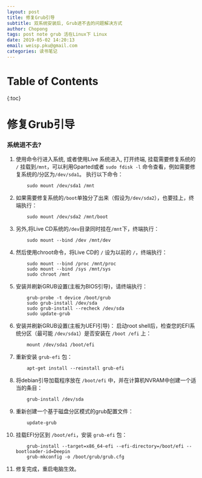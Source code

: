 ```yaml
---
layout: post
title: 修复Grub引导
subtitle: 双系统安装后, Grub进不去的问题解决方式
author: Chopong
tags: post note grub 活在Linux下 Linux
date: 2019-05-02 14:20:13
email: weisp.pku@gmail.com
categories: 读书笔记
---
```

# Table of Contents #

{:toc}
# 修复Grub引导 #

### 系统进不去? ###

1. 使用命令行进入系统, 或者使用Live 系统进入, 打开终端, 挂载需要修复系统的 `/` 挂载到`/mnt`，可以利用Gparted或者 `sudo fdisk -l` 命令查看，例如需要修复系统的/分区为`/dev/sda1`。 执行以下命令：

    ``` shell
        sudo mount /dev/sda1 /mnt
    ```
2. 如果需要修复系统的`/boot`单独分了出来（假设为`/dev/sda2`），也要挂上，终端执行：

    ``` shell
        sudo mount /dev/sda2 /mnt/boot
    ```
3. 另外,将Live CD系统的`/dev`目录同时挂在`/mnt`下，终端执行：

    ``` shell
        sudo mount --bind /dev /mnt/dev
    ```

4. 然后使用chroot命令，将Live CD的 `/` 设为以前的 `/`，终端执行：

    ``` shell
        sudo mount --bind /proc /mnt/proc
        sudo mount --bind /sys /mnt/sys
        sudo chroot /mnt
    ```

5. 安装并刷新GRUB设置(主板为BIOS引导)，请终端执行：

    ``` shell
        grub-probe -t device /boot/grub
        sudo grub-install /dev/sda
        sudo grub-install --recheck /dev/sda
        sudo update-grub
    ```

6. 安装并刷新GRUB设置(主板为UEFI引导)： 启动root shell后，检查您的EFI系统分区（最可能 `/dev/sda1`）是否安装在 `/boot /efi` 上：

    ``` shell
        mount /dev/sda1 /boot/efi
    ```

7. 重新安装 `grub-efi` 包：

    ``` shell
        apt-get install --reinstall grub-efi
    ```

8. 将debian引导加载程序放在 `/boot/efi` 中，并在计算机NVRAM中创建一个适当的条目：

    ``` shell
        grub-install /dev/sda
    ```
9. 重新创建一个基于磁盘分区模式的grub配置文件：

    ``` shell
        update-grub
    ```

10. 挂载EFI分区到 `/boot/efi`，安装 `grub-efi` 包：

    ``` shell
        grub-install --target=x86_64-efi --efi-directory=/boot/efi --bootloader-id=Deepin
        grub-mkconfig -o /boot/grub/grub.cfg
    ```

11. 修复完成，重启电脑生效。
